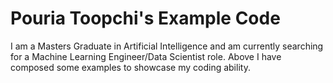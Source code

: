 # Pouria Toopchi's Example Code
I am a Masters Graduate in Artificial Intelligence and am currently searching for a Machine Learning Engineer/Data Scientist role. Above I have composed some examples to showcase my coding ability.
